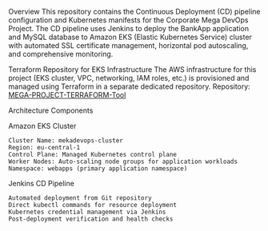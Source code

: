 Overview
This repository contains the Continuous Deployment (CD) pipeline configuration and Kubernetes manifests for the Corporate Mega DevOps Project. The CD pipeline uses Jenkins to deploy the BankApp application and MySQL database to Amazon EKS (Elastic Kubernetes Service) cluster with automated SSL certificate management, horizontal pod autoscaling, and comprehensive monitoring.


Terraform Repository for EKS Infrastructure
The AWS infrastructure for this project (EKS cluster, VPC, networking, IAM roles, etc.) is provisioned and managed using Terraform in a separate dedicated repository.
Repository: [MEGA-PROJECT-TERRAFORM-Tool ](https://github.com/kelvinSeamount/MEGA-PROJECT-TERRAFORM-Tool)


Architecture Components

Amazon EKS Cluster

    Cluster Name: mekadevops-cluster
    Region: eu-central-1
    Control Plane: Managed Kubernetes control plane
    Worker Nodes: Auto-scaling node groups for application workloads
    Namespace: webapps (primary application namespace)

Jenkins CD Pipeline

    Automated deployment from Git repository
    Direct kubectl commands for resource deployment
    Kubernetes credential management via Jenkins
    Post-deployment verification and health checks
